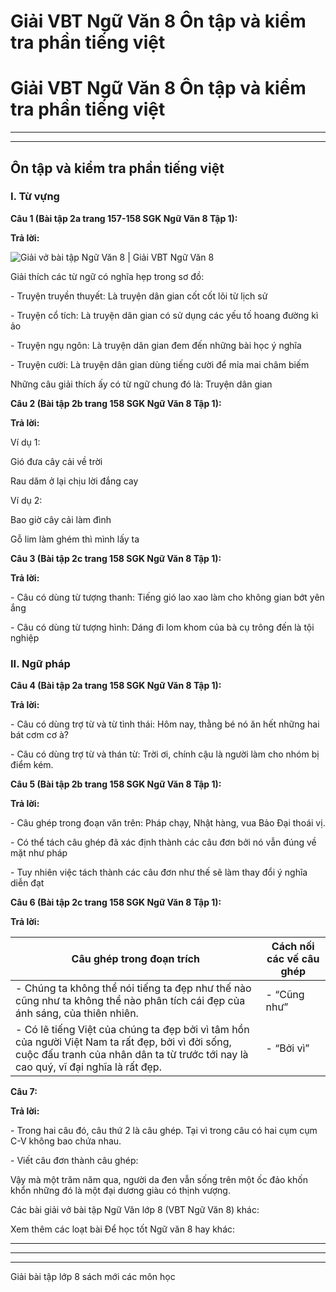 # Giải VBT Ngữ Văn 8 Ôn tập và kiểm tra phần tiếng việt

# Giải VBT Ngữ Văn 8 Ôn tập và kiểm tra phần tiếng việt

* * *

* * *

## Ôn tập và kiểm tra phần tiếng việt

### I. Từ vựng

**Câu 1 (Bài tập 2a trang 157-158 SGK Ngữ Văn 8 Tập 1):**

**Trả lời:**

![Giải vở bài tập Ngữ Văn 8 | Giải VBT Ngữ Văn 8](https://vietjack.com/giai-vo-bai-tap-ngu-van-8/images/on-tap-va-kiem-tra-phan-tieng-viet-1.PNG)

Giải thích các từ ngữ có nghĩa hẹp trong sơ đồ: 

\- Truyện truyền thuyết: Là truyện dân gian cốt cốt lõi từ lịch sử 

\- Truyện cổ tích: Là truyện dân gian có sử dụng các yếu tố hoang đường kì ảo 

\- Truyện ngụ ngôn: Là truyện dân gian đem đến những bài học ý nghĩa 

\- Truyện cười: Là truyện dân gian dùng tiếng cười để mỉa mai châm biếm 

Những câu giải thích ấy có từ ngữ chung đó là: Truyện dân gian 

**Câu 2 (Bài tập 2b trang 158 SGK Ngữ Văn 8 Tập 1):**

**Trả lời:**

Ví dụ 1: 

Gió đưa cây cải về trời 

Rau dăm ở lại chịu lời đắng cay 

Ví dụ 2: 

Bao giờ cây cải làm đình 

Gỗ lim làm ghém thì mình lấy ta 

**Câu 3 (Bài tập 2c trang 158 SGK Ngữ Văn 8 Tập 1):**

**Trả lời:**

\- Câu có dùng từ tượng thanh: Tiếng gió lao xao làm cho không gian bớt yên ắng 

\- Câu có dùng từ tượng hình: Dáng đi lom khom của bà cụ trông đến là tội nghiệp 

### II. Ngữ pháp

**Câu 4 (Bài tập 2a trang 158 SGK Ngữ Văn 8 Tập 1):**

**Trả lời:**

\- Câu có dùng trợ từ và từ tình thái: Hôm nay, thằng bé nó ăn hết những hai bát cơm cơ à? 

\- Câu có dùng trợ từ và thán từ: Trời ơi, chính cậu là người làm cho nhóm bị điểm kém. 

**Câu 5 (Bài tập 2b trang 158 SGK Ngữ Văn 8 Tập 1):**

**Trả lời:**

\- Câu ghép trong đoạn văn trên: Pháp chạy, Nhật hàng, vua Bảo Đại thoái vị. 

\- Có thể tách câu ghép đã xác định thành các câu đơn bởi nó vẫn đúng về mặt như pháp 

\- Tuy nhiên việc tách thành các câu đơn như thế sẽ làm thay đổi ý nghĩa diễn đạt 

**Câu 6 (Bài tập 2c trang 158 SGK Ngữ Văn 8 Tập 1):**

**Trả lời:**

Câu ghép trong đoạn trích|  Cách nối các vế câu ghép   
---|---  
\- Chúng ta không thể nói tiếng ta đẹp như thế nào cũng như ta không thể nào phân tích cái đẹp của ánh sáng, của thiên nhiên. |  \- “Cũng như”   
\- Có lẽ tiếng Việt của chúng ta đẹp bởi vì tâm hồn của người Việt Nam ta rất đẹp, bởi vì đời sống, cuộc đấu tranh của nhân dân ta từ trước tới nay là cao quý, vĩ đại nghĩa là rất đẹp. |  \- “Bởi vì”   
  
**Câu 7:**

**Trả lời:**

\- Trong hai câu đó, câu thứ 2 là câu ghép. Tại vì trong câu có hai cụm cụm C-V không bao chứa nhau. 

\- Viết câu đơn thành câu ghép: 

Vậy mà một trăm năm qua, người da đen vẫn sống trên một ốc đảo khốn khổn những đó là một đại dương giàu có thịnh vượng. 

Các bài giải vở bài tập Ngữ Văn lớp 8 (VBT Ngữ Văn 8) khác:

Xem thêm các loạt bài Để học tốt Ngữ văn 8 hay khác:

* * *

* * *

* * *

Giải bài tập lớp 8 sách mới các môn học
